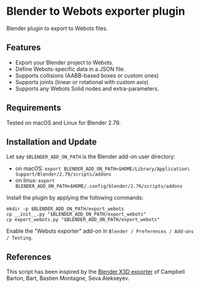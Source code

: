 # Blender to Webots exporter plugin

Blender plugin to export to Webots files.

## Features

- Export your Blender project to Webots.
- Define Webots-specific data in a JSON file.
- Supports collisions (AABB-based boxes or custom ones)
- Supports joints (linear or rotational with custom axis)
- Supports any Webots Solid nodes and extra-parameters.

## Requirements

Tested on macOS and Linux for Blender 2.79.

## Installation and Update

Let say `$BLENDER_ADD_ON_PATH` is the Blender add-on user directory:
- on macOS: `export BLENDER_ADD_ON_PATH=$HOME/Library/Application\ Support/Blender/2.79/scripts/addons`
- on linux: `export BLENDER_ADD_ON_PATH=$HOME/.config/blender/2.76/scripts/addons`

Install the plugin by applying the following commands:

```
mkdir -p $BLENDER_ADD_ON_PATH/export_webots
cp __init__.py "$BLENDER_ADD_ON_PATH/export_webots"
cp export_webots.py "$BLENDER_ADD_ON_PATH/export_webots"
```

Enable the "Webots exporter" add-on in `Blender / Preferences / Add-ons / Testing`.

## References

This script has been inspired by the [Blender X3D exporter](https://github.com/sobotka/blender-addons/blob/master/io_scene_x3d/export_x3d.py) of Campbell Barton, Bart, Bastien Montagne, Seva Alekseyev.
